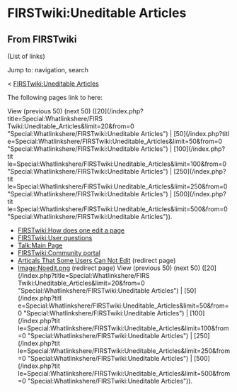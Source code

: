 # FIRSTwiki:Uneditable Articles

## From FIRSTwiki

(List of links)

Jump to: navigation, search

< [FIRSTwiki:Uneditable Articles](/index.php?title=FIRSTwiki:Uneditable_Articles&redirect=no "FIRSTwiki:Uneditable Articles")

The following pages link to here:

View (previous 50) (next 50) ([20](/index.php?title=Special:Whatlinkshere/FIRS
Twiki:Uneditable_Articles&limit=20&from=0 "Special:Whatlinkshere/FIRSTwiki:Uneditable Articles") | [50](/index.php?titl
e=Special:Whatlinkshere/FIRSTwiki:Uneditable_Articles&limit=50&from=0 "Special:Whatlinkshere/FIRSTwiki:Uneditable Articles") | [100](/index.php?tit
le=Special:Whatlinkshere/FIRSTwiki:Uneditable_Articles&limit=100&from=0 "Special:Whatlinkshere/FIRSTwiki:Uneditable Articles") | [250](/index.php?tit
le=Special:Whatlinkshere/FIRSTwiki:Uneditable_Articles&limit=250&from=0 "Special:Whatlinkshere/FIRSTwiki:Uneditable Articles") | [500](/index.php?tit
le=Special:Whatlinkshere/FIRSTwiki:Uneditable_Articles&limit=500&from=0 "Special:Whatlinkshere/FIRSTwiki:Uneditable Articles")).

- [FIRSTwiki:How does one edit a page](FIRSTwiki:How_does_one_edit_a_page "FIRSTwiki:How does one edit a page")
- [FIRSTwiki:User questions](FIRSTwiki:User_questions "FIRSTwiki:User questions")
- [Talk:Main Page](Talk:Main_Page "Talk:Main Page")
- [FIRSTwiki:Community portal](FIRSTwiki:Community_portal "FIRSTwiki:Community portal")
- [Articals That Some Users Can Not Edit](/index.php?title=Articals_That_Some_Users_Can_Not_Edit&redirect=no "Articals That Some Users Can Not Edit") (redirect page)
- [Image:Noedit.png](/index.php?title=Image:Noedit.png&redirect=no "Image:Noedit.png") (redirect page) View (previous 50) (next 50) ([20](/index.php?title=Special:Whatlinkshere/FIRS
  Twiki:Uneditable_Articles&limit=20&from=0 "Special:Whatlinkshere/FIRSTwiki:Uneditable Articles") | [50](/index.php?titl
  e=Special:Whatlinkshere/FIRSTwiki:Uneditable_Articles&limit=50&from=0 "Special:Whatlinkshere/FIRSTwiki:Uneditable Articles") | [100](/index.php?tit
  le=Special:Whatlinkshere/FIRSTwiki:Uneditable_Articles&limit=100&from=0 "Special:Whatlinkshere/FIRSTwiki:Uneditable Articles") | [250](/index.php?tit
  le=Special:Whatlinkshere/FIRSTwiki:Uneditable_Articles&limit=250&from=0 "Special:Whatlinkshere/FIRSTwiki:Uneditable Articles") | [500](/index.php?tit
  le=Special:Whatlinkshere/FIRSTwiki:Uneditable_Articles&limit=500&from=0 "Special:Whatlinkshere/FIRSTwiki:Uneditable Articles")).
